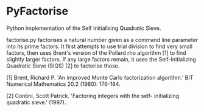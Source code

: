 # PyFactorise
Python implementation of the Self Initialising Quadratic Sieve.

factorise.py factorises a natural number given as a command line parameter into 
its prime factors. It first attempts to use trial division to find very small 
factors, then uses Brent's version of the Pollard rho algorithm [1] to find 
slightly larger factors. If any large factors remain, it uses the 
Self-Initializing Quadratic Sieve (SIQS) [2] to factorise those.

[1] Brent, Richard P. 'An improved Monte Carlo factorization algorithm.'
    BIT Numerical Mathematics 20.2 (1980): 176-184.

[2] Contini, Scott Patrick. 'Factoring integers with the self-
    initializing quadratic sieve.' (1997).

